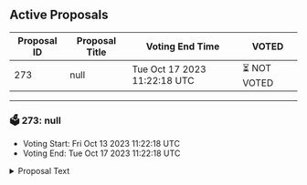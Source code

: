 ## Active Proposals

| Proposal ID | Proposal Title | Voting End Time | VOTED |
|-------------|----------------|-----------------|-------|
| 273 | null | Tue Oct 17 2023 11:22:18 UTC | ⏳ NOT VOTED |

---

### 🗳 273: null
- Voting Start: Fri Oct 13 2023 11:22:18 UTC
- Voting End: Tue Oct 17 2023 11:22:18 UTC

<details>
<summary>Proposal Text</summary>
 
null
</details>
